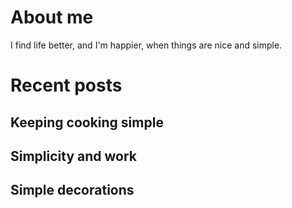 # About me
I find life better, and I'm happier, when things are nice and simple.

# Recent posts
## Keeping cooking simple
## Simplicity and work
## Simple decorations